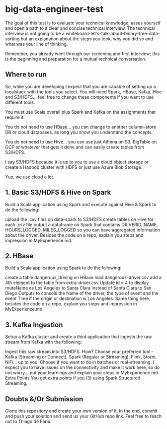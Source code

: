 # big-data-engineer-test

The goal of this test is to evaluate your technical knowledge, asses yourself and open a path to a clear and concise technical interview. The technical interview is not going to be a whiteboard-let's-talk-about-binary-tree-data-sorting but an explanation about the steps you took, why you did so and what was your line of thinking.

Remember, you already went through our screening and first interview; this is the beginning and preparation for a mutual technical conversation.

## Where to run
So, while you are developing I expect that you are capable of setting up a localstack with the tools you select. You will need Spark, HBase, Kafka, Hive and S3/HDFS... feel free to change these components if you want to use different tools.

You must use Scala overall plus Spark and Kafka on the assignments that require it.

You do not need to use HBase... you can change to another column-store DB or cloud databases, as long you show you understand the concepts.

You do not need to use Hive... you can use just Athena on S3, BigTable on GCP or whatever that gets it done and can easily create tables from S3/HDFS.

I say S3/HDFS because it is up to you to use a cloud object storage or create a Hadoop cluster with HDFS or just use Azure Blob Storage.

Yup, we use cloud a lot.

## 1. Basic S3/HDFS & Hive on Spark
Build a Scala application using Spark and execute against Hive & Spark to do the following:

upload the .csv files on data-spark to S3/HDFS
create tables on Hive for each .csv file
output a dataframe on Spark that contains DRIVERID, NAME, HOURS_LOGGED, MILES_LOGGED so you can have aggregated information about the driver.
Besides the code on a repo, explain you steps and impression in MyExperience.md.

## 2. HBase
Build a Scala application using Spark to do the following:

create a table dangerous_driving on HBase
load dangerous-driver.csv
add a 4th element to the table from extra-driver.csv
Update id = 4 to display routeName as Los Angeles to Santa Clara instead of Santa Clara to San Diego
Outputs to console the Name of the driver, the type of event and the event Time if the origin or destination is Los Angeles.
Same thing here, besides the code on a repo, explain you steps and impression in MyExperience.md.

## 3. Kafka Ingestion
Setup a Kafka cluster and create a third application that ingests the raw stream from Kafka with the following:

Ingest this raw stream into S3/HDFS. How? Choose your preferred tool - Kafka (Streaming or Connect), Spark (Regular or Streaming), Flink, Storm, NiFi... up to you.
Choose if you want to do in batches or real-streaming.
I expect you to have issues on the connectivity and make it work here, so do not worry... put your learnings and explain your steps in MyExperience.md.
Extra Points
You get extra points if you (3) using Spark Structured Streaming.

## Doubts &/Or Submission
Clone this repository and create your own version of it. In the end, commit and push your solution and send us your GitHub repo link.
Feel free to reach out to Thiago de Faria.
